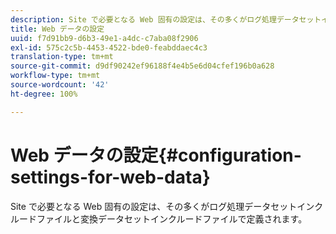 ```yaml
---
description: Site で必要となる Web 固有の設定は、その多くがログ処理データセットインクルードファイルと変換データセットインクルードファイルで定義されます。
title: Web データの設定
uuid: f7d91bb9-d6b3-49e1-a4dc-c7aba08f2906
exl-id: 575c2c5b-4453-4522-bde0-feabddaec4c3
translation-type: tm+mt
source-git-commit: d9df90242ef96188f4e4b5e6d04cfef196b0a628
workflow-type: tm+mt
source-wordcount: '42'
ht-degree: 100%

---
```


# Web データの設定{#configuration-settings-for-web-data}

Site で必要となる Web 固有の設定は、その多くがログ処理データセットインクルードファイルと変換データセットインクルードファイルで定義されます。
